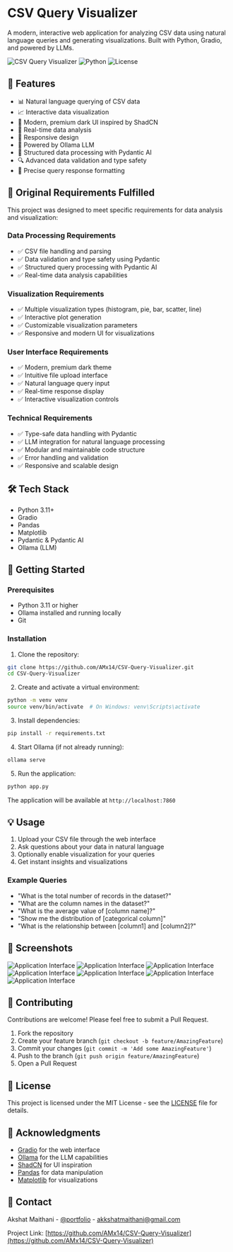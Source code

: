 # CSV Query Visualizer

A modern, interactive web application for analyzing CSV data using natural language queries and generating visualizations. Built with Python, Gradio, and powered by LLMs.

![CSV Query Visualizer](https://img.shields.io/badge/CSV%20Query%20Visualizer-v1.0.0-blue)
![Python](https://img.shields.io/badge/python-3.11+-blue)
![License](https://img.shields.io/badge/license-MIT-green)

## 🌟 Features

- 📊 Natural language querying of CSV data
- 📈 Interactive data visualization
- 🎨 Modern, premium dark UI inspired by ShadCN
- 🔄 Real-time data analysis
- 📱 Responsive design
- 🚀 Powered by Ollama LLM
- 🤖 Structured data processing with Pydantic AI
- 🔍 Advanced data validation and type safety
- 🎯 Precise query response formatting

## 🎯 Original Requirements Fulfilled

This project was designed to meet specific requirements for data analysis and visualization:

### Data Processing Requirements
- ✅ CSV file handling and parsing
- ✅ Data validation and type safety using Pydantic
- ✅ Structured query processing with Pydantic AI
- ✅ Real-time data analysis capabilities

### Visualization Requirements
- ✅ Multiple visualization types (histogram, pie, bar, scatter, line)
- ✅ Interactive plot generation
- ✅ Customizable visualization parameters
- ✅ Responsive and modern UI for visualizations

### User Interface Requirements
- ✅ Modern, premium dark theme
- ✅ Intuitive file upload interface
- ✅ Natural language query input
- ✅ Real-time response display
- ✅ Interactive visualization controls

### Technical Requirements
- ✅ Type-safe data handling with Pydantic
- ✅ LLM integration for natural language processing
- ✅ Modular and maintainable code structure
- ✅ Error handling and validation
- ✅ Responsive and scalable design

## 🛠️ Tech Stack

- Python 3.11+
- Gradio
- Pandas
- Matplotlib
- Pydantic & Pydantic AI
- Ollama (LLM)

## 🚀 Getting Started

### Prerequisites

- Python 3.11 or higher
- Ollama installed and running locally
- Git

### Installation

1. Clone the repository:
```bash
git clone https://github.com/AMx14/CSV-Query-Visualizer.git
cd CSV-Query-Visualizer
```

2. Create and activate a virtual environment:
```bash
python -m venv venv
source venv/bin/activate  # On Windows: venv\Scripts\activate
```

3. Install dependencies:
```bash
pip install -r requirements.txt
```

4. Start Ollama (if not already running):
```bash
ollama serve
```

5. Run the application:
```bash
python app.py
```

The application will be available at `http://localhost:7860`

## 💡 Usage

1. Upload your CSV file through the web interface
2. Ask questions about your data in natural language
3. Optionally enable visualization for your queries
4. Get instant insights and visualizations

### Example Queries

- "What is the total number of records in the dataset?"
- "What are the column names in the dataset?"
- "What is the average value of [column name]?"
- "Show me the distribution of [categorical column]"
- "What is the relationship between [column1] and [column2]?"

## 📸 Screenshots


![Application Interface](./images/1.png)
![Application Interface](./images/2.png)
![Application Interface](./images/3.png)
![Application Interface](./images/4.png)
![Application Interface](./images/5.png)
![Application Interface](./images/6.png)
![Application Interface](./images/7.png)




## 🤝 Contributing

Contributions are welcome! Please feel free to submit a Pull Request.

1. Fork the repository
2. Create your feature branch (`git checkout -b feature/AmazingFeature`)
3. Commit your changes (`git commit -m 'Add some AmazingFeature'`)
4. Push to the branch (`git push origin feature/AmazingFeature`)
5. Open a Pull Request

## 📝 License

This project is licensed under the MIT License - see the [LICENSE](LICENSE) file for details.

## 🙏 Acknowledgments

- [Gradio](https://gradio.app/) for the web interface
- [Ollama](https://ollama.ai/) for the LLM capabilities
- [ShadCN](https://ui.shadcn.com/) for UI inspiration
- [Pandas](https://pandas.pydata.org/) for data manipulation
- [Matplotlib](https://matplotlib.org/) for visualizations

## 📧 Contact

Akshat Maithani - [@portfolio](https://akshatmaithani.tech/) - akkshatmaithani@gmail.com

Project Link: [https://github.com/AMx14/CSV-Query-Visualizer](https://github.com/AMx14/CSV-Query-Visualizer) 
